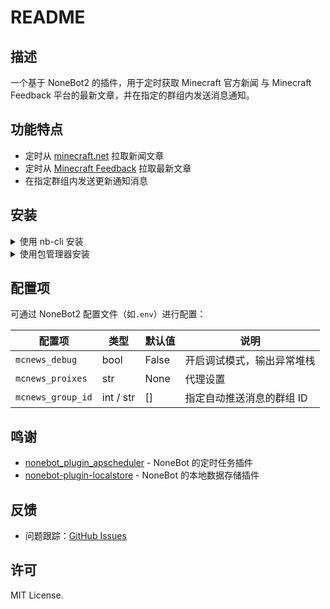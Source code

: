 # README

## 描述

一个基于 NoneBot2 的插件，用于定时获取 Minecraft 官方新闻 与 Minecraft Feedback 平台的最新文章，并在指定的群组内发送消息通知。

## 功能特点

- 定时从 [minecraft.net](https://www.minecraft.net) 拉取新闻文章
- 定时从 [Minecraft Feedback](https://minecraftfeedback.zendesk.com/) 拉取最新文章
- 在指定群组内发送更新通知消息

## 安装

<details>
<summary>使用 nb-cli 安装</summary>
在 nonebot2 项目的根目录下打开命令行, 输入以下指令即可安装

    nb plugin install nonebot-plugin-mcnews

</details>

<details>
<summary>使用包管理器安装</summary>
在 nonebot2 项目的插件目录下, 打开命令行, 根据你使用的包管理器, 输入相应的安装命令

<details>
<summary>pip</summary>

    pip install nonebot-plugin-mcnews
</details>
<details>
<summary>pdm</summary>

    pdm add nonebot-plugin-mcnews
</details>
<details>
<summary>poetry</summary>

    poetry add nonebot-plugin-mcnews
</details>
<details>
<summary>conda</summary>

    conda install nonebot-plugin-mcnews
</details>

打开 nonebot2 项目根目录下的 `pyproject.toml` 文件, 在 `[tool.nonebot]` 部分追加写入

    plugins = ["nonebot-plugin-mcnews"]

</details>

## 配置项

可通过 NoneBot2 配置文件（如`.env`）进行配置：

| 配置项                      | 类型   | 默认值   | 说明                            |
| ------------------------ | ---- | ----- | ----------------------------- |
| `mcnews_debug`           | bool | False | 开启调试模式，输出异常堆栈                |
| `mcnews_proixes`         | str | None    | 代理设置 |
| `mcnews_group_id`           | int / str  | []    | 指定自动推送消息的群组 ID                    |

## 鸣谢

- [nonebot_plugin_apscheduler](https://github.com/nonebot/plugin-apscheduler) - NoneBot 的定时任务插件
- [nonebot-plugin-localstore](https://github.com/nonebot/plugin-localstore) - NoneBot 的本地数据存储插件

## 反馈

- 问题跟踪：[GitHub Issues](https://github.com/CN171-1/nonebot-plugin-mcnews/issues)

## 许可

MIT License.
